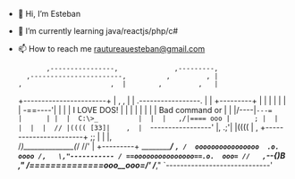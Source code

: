 - 👋 Hi, I’m Esteban
- 👀 I’m currently learning java/reactjs/php/c#
- 📫 How to reach me rautureauesteban@gmail.com


             ,----------------,              ,---------,
        ,-----------------------,          ,         , |
      ,                      ,  |        ,         ,   |
     +-----------------------+  |      ,         ,     |
     |  .-----------------.  |  |     +---------+      |
     |  |                 |  |  |     | -==----'|      |
     |  |  I LOVE DOS!    |  |  |     |         |      |
     |  |  Bad command or |  |  |/----|`---=    |      |
     |  |  C:\>_          |  |  |   ,/|==== ooo |      ;
     |  |                 |  |  |  // |(((( [33]|    , 
     |  `-----------------'  |,  .;'| |((((     |  , 
     +-----------------------+  ;;  | |         |,     
        /_)______________(_/  //'   | +---------+
   ___________________________/___  `,
  /  oooooooooooooooo  .o.  oooo /,   \,"-----------
 / ==ooooooooooooooo==.o.  ooo= //   ,`\--{)B     ,"
/_==__==========__==_ooo__ooo=_/'   /___________,"
`-----------------------------'


